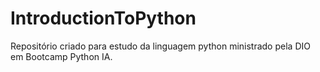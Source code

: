 # IntroductionToPython
Repositório criado para estudo da linguagem python ministrado pela DIO em Bootcamp Python IA.
